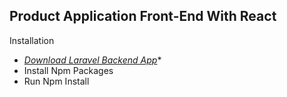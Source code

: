 ## Product Application Front-End With React

Installation
- *[Download Laravel Backend App](https://github.com/tonmoy1a/laravel-react-ecommerce-backend)**
- Install Npm Packages
- Run Npm Install